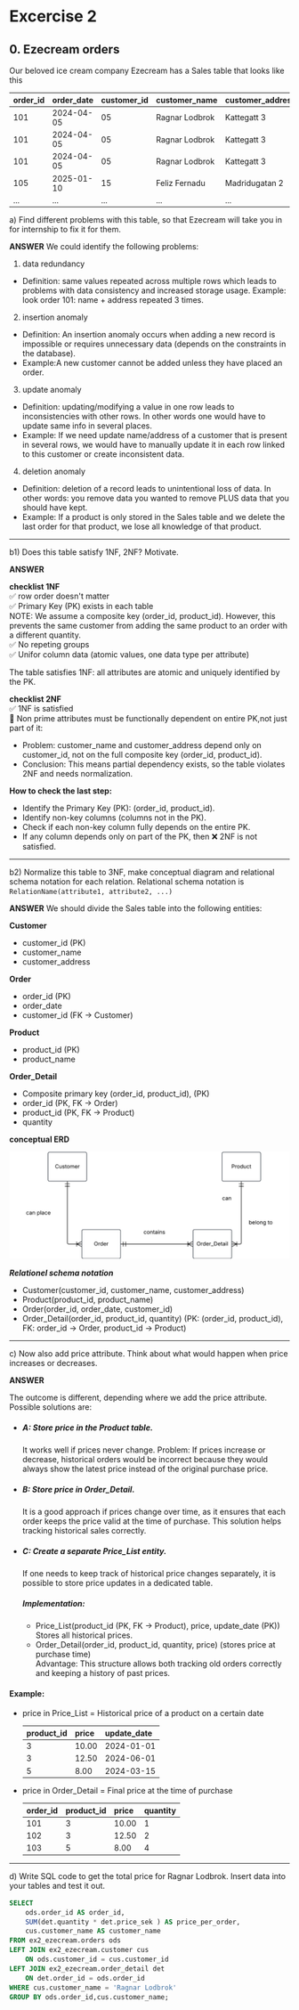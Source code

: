 # Excercise 2

## 0. Ezecream orders

Our beloved ice cream company Ezecream has a Sales table that looks like this

| order_id | order_date | customer_id | customer_name  | customer_address | product_id | product_name | quantity |
| -------- | ---------- | ----------- | -------------- | ---------------- | ---------- | ------------ | -------- |
| 101      | 2024-04-05 | 05          | Ragnar Lodbrok | Kattegatt 3      | 3          | Blåbärsmagi  | 20       |
| 101      | 2024-04-05 | 05          | Ragnar Lodbrok | Kattegatt 3      | 5          | Lakritsdröm  | 15       |
| 101      | 2024-04-05 | 05          | Ragnar Lodbrok | Kattegatt 3      | 1          | Lichipichi   | 35       |
| 105      | 2025-01-10 | 15          | Feliz Fernadu  | Madridugatan 2   | 8          | Gitlass      | 30       |
| ...      | ...        | ...         | ...            | ...              | ...        | ...          | ...      |

a) Find different problems with this table, so that Ezecream will take you in for internship to fix it for them.

**ANSWER**
We could identify the following problems:

1. data redundancy

- Definition: same values repeated across multiple rows which leads to problems with data consistency and increased storage usage.
  Example: look order 101: name + address repeated 3 times.

2. insertion anomaly

- Definition: An insertion anomaly occurs when adding a new record is impossible or requires unnecessary data (depends on the constraints in the database).
- Example:A new customer cannot be added unless they have placed an order.

3. update anomaly

- Definition: updating/modifying a value in one row leads to inconsistencies with other rows. In other words one would have to update same info in several places.
- Example: If we need update name/address of a customer that is present in several rows, we would have to manually update it in each row linked to this customer or create inconsistent data.

4. deletion anomaly

- Definition: deletion of a record leads to unintentional loss of data. In other words: you remove data you wanted to remove PLUS data that you should have kept.
- Example: If a product is only stored in the Sales table and we delete the last order for that product, we lose all knowledge of that product.

---

b1) Does this table satisfy 1NF, 2NF? Motivate.

**ANSWER**

**checklist 1NF**<br>
✅ row order doesn't matter<br>
✅ Primary Key (PK) exists in each table<br>
NOTE: We assume a composite key (order_id, product_id).
However, this prevents the same customer from adding the same product to an order with a different quantity.<br>
✅ No repeting groups  <br>
✅ Unifor column data (atomic values, one data type per attribute)<br>

The table satisfies 1NF: all attributes are atomic and uniquely identified by the PK.

**checklist 2NF**<br>
✅ 1NF is satisfied<br>
🔴 Non prime attributes must be functionally dependent on entire PK,not just part of it:<br>

- Problem: customer_name and customer_address depend only on customer_id,
  not on the full composite key (order_id, product_id).
- Conclusion: This means partial dependency exists, so the table violates 2NF and needs normalization.

**How to check the last step:**

- Identify the Primary Key (PK): (order_id, product_id).
- Identify non-key columns (columns not in the PK).
- Check if each non-key column fully depends on the entire PK.
- If any column depends only on part of the PK, then ❌ 2NF is not satisfied.

---

b2) Normalize this table to 3NF, make conceptual diagram and relational schema notation for each relation. Relational schema notation is `RelationName(attribute1, attribute2, ...)`

**ANSWER**
We should divide the Sales table into the following entities:

**Customer**

- customer_id (PK)
- customer_name
- customer_address

**Order**

- order_id (PK)
- order_date
- customer_id (FK → Customer)

**Product**

- product_id (PK)
- product_name

**Order_Detail**

- Composite primary key (order_id, product_id), (PK)
- order_id (PK, FK → Order)
- product_id (PK, FK → Product)
- quantity

**conceptual ERD**

<img src = "../assets/ex2_0_ezecream_ERD.png">

**_Relationel schema notation_**

- Customer(customer_id, customer_name, customer_address)
- Product(product_id, product_name)
- Order(order_id, order_date, customer_id)
- Order_Detail(order_id, product_id, quantity)
  (PK: (order_id, product_id), FK: order_id → Order, product_id → Product)

---

c) Now also add price attribute. Think about what would happen when price increases or decreases.

**ANSWER**

The outcome is different, depending where we add the price attribute.
Possible solutions are:

- ##### A: Store price in the Product table.
  It works well if prices never change.
  Problem: If prices increase or decrease, historical orders would be incorrect because they would always show the latest price instead of the original purchase price.

- ##### B: Store price in Order_Detail.
  It is a good approach if prices change over time, as it ensures that each order keeps the price valid at the time of purchase.
  This solution helps tracking historical sales correctly.

- ##### C: Create a separate Price_List entity.
  If one needs to keep track of historical price changes separately, it is possible to store price updates in a dedicated table.
  #####  Implementation:
  - Price_List(product_id (PK, FK → Product), price, update_date (PK))
  Stores all historical prices.
  - Order_Detail(order_id, product_id, quantity, price) (stores price at purchase time)
  <br>Advantage: This structure allows both tracking old orders correctly and keeping a history of past prices.

#### Example:

- price in Price_List = Historical price of a product on a certain date

  | product_id | price | update_date |
  | ---------- | ----- | ----------- |
  | 3          | 10.00 | 2024-01-01  |
  | 3          | 12.50 | 2024-06-01  |
  | 5          | 8.00  | 2024-03-15  |

- price in Order_Detail = Final price at the time of purchase

  | order_id | product_id | price | quantity |
  | -------- | ---------- | ----- | -------- |
  | 101      | 3          | 10.00 | 1        |
  | 102      | 3          | 12.50 | 2        |
  | 103      | 5          | 8.00  | 4        |

---

d) Write SQL code to get the total price for Ragnar Lodbrok.
Insert data into your tables and test it out.

```sql
SELECT
    ods.order_id AS order_id,
    SUM(det.quantity * det.price_sek ) AS price_per_order,
    cus.customer_name AS customer_name
FROM ex2_ezecream.orders ods
LEFT JOIN ex2_ezecream.customer cus
    ON ods.customer_id = cus.customer_id
LEFT JOIN ex2_ezecream.order_detail det
    ON det.order_id = ods.order_id
WHERE cus.customer_name = 'Ragnar Lodbrok'
GROUP BY ods.order_id,cus.customer_name;
```
